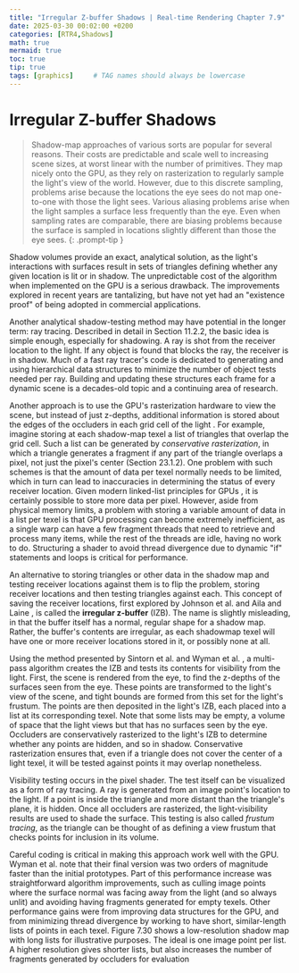 ```yaml
---
title: "Irregular Z-buffer Shadows | Real-time Rendering Chapter 7.9"
date: 2025-03-30 00:02:00 +0200
categories: [RTR4,Shadows]
math: true
mermaid: true
toc: true
tip: true
tags: [graphics]     # TAG names should always be lowercase
---
```

# Irregular Z-buffer Shadows
> Shadow-map approaches of various sorts are popular for several reasons. Their costs are predictable and scale well to increasing scene sizes, at worst linear with the number of primitives. They map nicely onto the GPU, as they rely on rasterization to regularly sample the light's view of the world. However, due to this discrete sampling, problems arise because the locations the eye sees do not map one-to-one with those the light sees. Various aliasing problems arise when the light samples a surface less frequently than the eye. Even when sampling rates are comparable, there are biasing problems because the surface is sampled in locations slightly different than those the eye sees.
{: .prompt-tip }

Shadow volumes provide an exact, analytical solution, as the light's interactions with surfaces result in sets of triangles defining whether any given location is lit or in shadow. The unpredictable cost of the algorithm when implemented on the GPU is a serious drawback. The improvements explored in recent years  are tantalizing, but have not yet had an "existence proof" of being adopted in commercial applications.

Another analytical shadow-testing method may have potential in the longer term: ray tracing. Described in detail in Section 11.2.2, the basic idea is simple enough, especially for shadowing. A ray is shot from the receiver location to the light. If any object is found that blocks the ray, the receiver is in shadow. Much of a fast ray tracer's code is dedicated to generating and using hierarchical data structures to minimize the number of object tests needed per ray. Building and updating these structures each frame for a dynamic scene is a decades-old topic and a continuing area of research.

Another approach is to use the GPU's rasterization hardware to view the scene, but instead of just z-depths, additional information is stored about the edges of the occluders in each grid cell of the light . For example, imagine storing at each shadow-map texel a list of triangles that overlap the grid cell. Such a list can be generated by *conservative rasterization*, in which a triangle generates a fragment if any part of the triangle overlaps a pixel, not just the pixel's center (Section 23.1.2). One problem with such schemes is that the amount of data per texel normally needs to be limited, which in turn can lead to inaccuracies in determining the status of every receiver location. Given modern linked-list principles for GPUs , it is certainly possible to store more data per pixel. However, aside from physical memory limits, a problem with storing a variable amount of data in a list per texel is that GPU processing can become extremely inefficient, as a single warp can have a few fragment threads that need to retrieve and process many items, while the rest of the threads are idle, having no work to do. Structuring a shader to avoid thread divergence due to dynamic "if" statements and loops is critical for performance.

An alternative to storing triangles or other data in the shadow map and testing receiver locations against them is to flip the problem, storing receiver locations and then testing triangles against each. This concept of saving the receiver locations, first explored by Johnson et al.  and Aila and Laine , is called the **irregular z-buffer** (IZB). The name is slightly misleading, in that the buffer itself has a normal, regular shape for a shadow map. Rather, the buffer's contents are irregular, as each shadowmap texel will have one or more receiver locations stored in it, or possibly none at all.

Using the method presented by Sintorn et al.  and Wyman et al. , a multi-pass algorithm creates the IZB and tests its contents for visibility from the light. First, the scene is rendered from the eye, to find the z-depths of the surfaces seen from the eye. These points are transformed to the light's view of the scene, and tight bounds are formed from this set for the light's frustum. The points are then deposited in the light's IZB, each placed into a list at its corresponding texel. Note that some lists may be empty, a volume of space that the light views but that has no surfaces seen by the eye. Occluders are conservatively rasterized to the light's IZB to determine whether any points are hidden, and so in shadow. Conservative rasterization ensures that, even if a triangle does not cover the center of a light texel, it will be tested against points it may overlap nonetheless.

Visibility testing occurs in the pixel shader. The test itself can be visualized as a form of ray tracing. A ray is generated from an image point's location to the light. If a point is inside the triangle and more distant than the triangle's plane, it is hidden.
Once all occluders are rasterized, the light-visibility results are used to shade the surface. This testing is also called *frustum tracing*, as the triangle can be thought of as defining a view frustum that checks points for inclusion in its volume.

Careful coding is critical in making this approach work well with the GPU. Wyman et al.  note that their final version was two orders of magnitude faster than the initial prototypes. Part of this performance increase was straightforward algorithm improvements, such as culling image points where the surface normal was facing away from the light (and so always unlit) and avoiding having fragments generated for empty texels. Other performance gains were from improving data structures for the GPU, and from minimizing thread divergence by working to have short, similar-length lists of points in each texel. Figure 7.30 shows a low-resolution shadow map with long lists for illustrative purposes. The ideal is one image point per list. A higher resolution gives shorter lists, but also increases the number of fragments generated by occluders for evaluation

<!--
regex:\[\d+(?:,\s*\d+)*\]
## Lists

### Ordered list

1. Firstly
2. Secondly
3. Thirdly

### Unordered list

- Chapter
  + Section
    * Paragraph

### ToDo list

- [ ] Job
  + [x] Step 1
  + [x] Step 2
  + [ ] Step 3

### Description list

Sun
: the star around which the earth orbits

Moon
: the natural satellite of the earth, visible by reflected light from the sun

## Block Quote

> This line shows the _block quote_.

## Prompts

> An example showing the `tip` type prompt.
{: .prompt-tip }

> An example showing the `info` type prompt.
{: .prompt-info }

> An example showing the `warning` type prompt.
{: .prompt-warning }

> An example showing the `danger` type prompt.
{: .prompt-danger }

## Footnote

Click the hook will locate the footnote[^footnote], and here is another footnote[^fn-nth-2].

## Inline code

This is an example of `Inline Code`.

## Filepath

Here is the `/path/to/the/file.extend`{: .filepath}.

### Dark/Light mode & Shadow

The image below will toggle dark/light mode based on theme preference, notice it has shadows.

![light mode only](/posts/20190808/devtools-light.png){: .light .w-75 .shadow .rounded-10 w='1212' h='668' }
![dark mode only](/posts/20190808/devtools-dark.png){: .dark .w-75 .shadow .rounded-10 w='1212' h='668' }


## Reverse Footnote

[^footnote]: The footnote source
[^fn-nth-2]: The 2nd footnote source
-->

